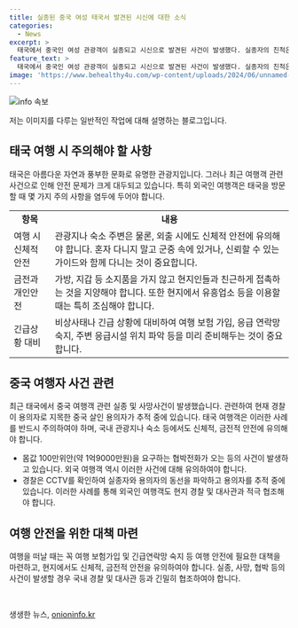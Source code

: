 ```yaml
---
title: 실종된 중국 여성 태국서 발견된 시신에 대한 소식
categories:
  - News
excerpt: >
  태국에서 중국인 여성 관광객이 실종되고 시신으로 발견된 사건이 발생했다. 실종자의 친척은 100만위안을 요구하는 협박전화를 받았으며, 실종자의 친구는 연락 두절 후 경찰에 신고했다. CCTV에는 중국인 남성이 관련된 렌터카와 풀밭에서의 행동이 기록돼 있다. 용의자는 홍콩과 마카오를 방문한 것으로 확인돼 경찰은 중국대사관과 협조해 용의자를 추적 중이다.
feature_text: >
  태국에서 중국인 여성 관광객이 실종되고 시신으로 발견된 사건이 발생했다. 실종자의 친척은 100만위안을 요구하는 협박전화를 받았으며, 실종자의 친구는 연락 두절 후 경찰에 신고했다. CCTV에는 중국인 남성이 관련된 렌터카와 풀밭에서의 행동이 기록돼 있다. 용의자는 홍콩과 마카오를 방문한 것으로 확인돼 경찰은 중국대사관과 협조해 용의자를 추적 중이다.
image: 'https://www.behealthy4u.com/wp-content/uploads/2024/06/unnamed-file.png'
---
```


<p><img src="https://www.behealthy4u.com/wp-content/uploads/2024/06/unnamed-file.png" alt="info 속보" /></p>

<p>저는 이미지를 다루는 일반적인 작업에 대해 설명하는 블로그입니다. </p>

<h2 data-ke-size="size26">태국 여행 시 주의해야 할 사항</h2>

<p data-ke-size="size16">태국은 아름다운 자연과 풍부한 문화로 유명한 관광지입니다. 그러나 최근 여행객 관련 사건으로 인해 안전 문제가 크게 대두되고 있습니다. 특히 외국인 여행객은 태국을 방문할 때 몇 가지 주의 사항을 염두에 두어야 합니다.</p> 

<table>
  <tr>
    <td style="text-align: center; height: 17px;"><b>항목</b></td>
    <td style="text-align: center; height: 17px;"><b>내용</b></td>
  </tr>
  <tr>
    <td style="text-align: left;">여행 시 신체적 안전</td>
    <td style="text-align: left;">관광지나 숙소 주변은 물론, 외출 시에도 신체적 안전에 유의해야 합니다. 혼자 다니지 말고 군중 속에 있거나, 신뢰할 수 있는 가이드와 함께 다니는 것이 중요합니다.</td>
  </tr>
  <tr>
    <td style="text-align: left;">금전과 개인안전</td>
    <td style="text-align: left;">가방, 지갑 등 소지품을 가지 않고 현지인들과 친근하게 접촉하는 것을 지양해야 합니다. 또한 현지에서 유흥업소 등을 이용할 때는 특히 조심해야 합니다.</td>
  </tr>
  <tr>
    <td style="text-align: left;">긴급상황 대비</td>
    <td style="text-align: left;">비상사태나 긴급 상황에 대비하여 여행 보험 가입, 응급 연락망 숙지, 주변 응급시설 위치 파악 등을 미리 준비해두는 것이 중요합니다.</td>
  </tr>
</table>

<h2 data-ke-size="size26">중국 여행자 사건 관련</h2>

<p data-ke-size="size16">최근 태국에서 중국 여행객 관련 실종 및 사망사건이 발생했습니다. 관련하여 현재 경찰이 용의자로 지목한 중국 살인 용의자가 추적 중에 있습니다. 태국 여행객은 이러한 사례를 반드시 주의하여야 하며, 국내 관광지나 숙소 등에서도 신체적, 금전적 안전에 유의해야 합니다.</p>

<ul>
  <li>몸값 100만위안(약 1억9000만원)을 요구하는 협박전화가 오는 등의 사건이 발생하고 있습니다. 외국 여행객 역시 이러한 사건에 대해 유의하여야 합니다.</li>
  <li>경찰은 CCTV를 확인하여 실종자와 용의자의 동선을 파악하고 용의자를 추적 중에 있습니다. 이러한 사례를 통해 외국인 여행객도 현지 경찰 및 대사관과 적극 협조해야 합니다.</li>
</ul>

<h2 data-ke-size="size26">여행 안전을 위한 대책 마련</h2>

<p data-ke-size="size16">여행을 떠날 때는 꼭 여행 보험가입 및 긴급연락망 숙지 등 여행 안전에 필요한 대책을 마련하고, 현지에서도 신체적, 금전적 안전을 유의하여야 합니다. 실종, 사망, 협박 등의 사건이 발생할 경우 국내 경찰 및 대사관 등과 긴밀히 협조하여야 합니다.</p>

<p data-ke-size="size16">&nbsp;</p>
생생한 뉴스, <a href="https://onioninfo.kr" rel="dofollow">onioninfo.kr</a>


